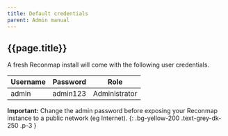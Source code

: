 ```yaml
---
title: Default credentials
parent: Admin manual
---
```


## {{page.title}}

A fresh Reconmap install will come with the following user credentials.

|Username|Password|Role|
|-|-|-|
|admin|admin123|Administrator|

**Important:** Change the admin password before exposing your Reconmap instance to a public network (eg Internet).
{: .bg-yellow-200 .text-grey-dk-250 .p-3 }

